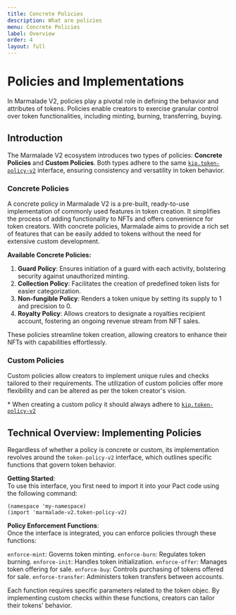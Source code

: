 ```yaml
---
title: Concrete Policies
description: What are policies
menu: Concrete Policies
label: Overview
order: 4
layout: full
---
```


# Policies and Implementations

In Marmalade V2, policies play a pivotal role in defining the behavior and
attributes of tokens. Policies enable creators to exercise granular control over
token functionalities, including minting, burning, transferring, buying.

## Introduction

The Marmalade V2 ecosystem introduces two types of policies: **Concrete
Policies** and **Custom Policies**. Both types adhere to the same
[`kip.token-policy-v2`](https://github.com/kadena-io/marmalade/blob/v2/pact/kip/token-policy-v2.pact)
interface, ensuring consistency and versatility in token behavior.

### **Concrete Policies**

A concrete policy in Marmalade V2 is a pre-built, ready-to-use implementation of
commonly used features in token creation. It simplifies the process of adding
functionality to NFTs and offers convenience for token creators. With concrete
policies, Marmalade aims to provide a rich set of features that can be easily
added to tokens without the need for extensive custom development.

**Available Concrete Policies:**

1.  **Guard Policy**: Ensures initiation of a guard with each activity,
    bolstering security against unauthorized minting.
2.  **Collection Policy**: Facilitates the creation of predefined token lists
    for easier categorization.
3.  **Non-fungible Policy**: Renders a token unique by setting its supply to 1
    and precision to 0.
4.  **Royalty Policy**: Allows creators to designate a royalties recipient
    account, fostering an ongoing revenue stream from NFT sales.

These policies streamline token creation, allowing creators to enhance their
NFTs with capabilities effortlessly.

### **Custom Policies**

Custom policies allow creators to implement unique rules and checks tailored to
their requirements. The utilization of custom policies offer more flexibility
and can be altered as per the token creator's vision.

\* When creating a custom policy it should always adhere to
[`kip.token-policy-v2`](https://github.com/kadena-io/marmalade/blob/v2/pact/kip/token-policy-v2.pact)

## Technical Overview: Implementing Policies

Regardless of whether a policy is concrete or custom, its implementation
revolves around the `token-policy-v2` interface, which outlines specific
functions that govern token behavior.

**Getting Started**:  
To use this interface, you first need to import it into your Pact code using the
following command:

```pact
(namespace 'my-namespace)
(import 'marmalade-v2.token-policy-v2)
```

**Policy Enforcement Functions**:  
Once the interface is integrated, you can enforce policies through these
functions:

`enforce-mint`: Governs token minting. `enforce-burn`: Regulates token burning.
`enforce-init`: Handles token initialization. `enforce-offer`: Manages token
offering for sale. `enforce-buy`: Controls purchasing of tokens offered for
sale. `enforce-transfer`: Administers token transfers between accounts.

Each function requires specific parameters related to the token objec. By
implementing custom checks within these functions, creators can tailor their
tokens' behavior.
